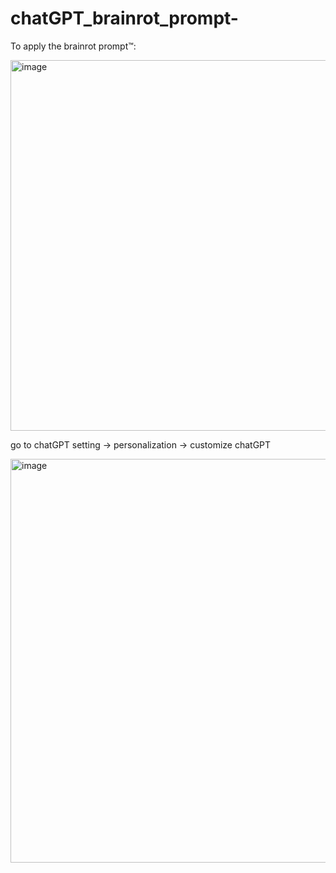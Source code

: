 # chatGPT_brainrot_prompt-

To apply the brainrot prompt™:

<img width="593" alt="image" src="https://github.com/user-attachments/assets/f8a36327-fa51-4116-ad5c-4fca94f8f228" />

go to chatGPT setting -> personalization -> customize chatGPT

<img width="646" alt="image" src="https://github.com/user-attachments/assets/98770d16-506e-4ca4-8975-e5e73908e4f3" />




